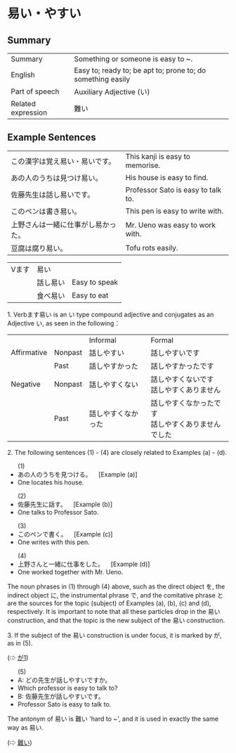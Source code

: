 # 易い・やすい

## Summary

<table><tr>   <td>Summary</td>   <td>Something or someone is easy to ~.</td></tr><tr>   <td>English</td>   <td>Easy to; ready to; be apt to; prone to; do something easily</td></tr><tr>   <td>Part of speech</td>   <td>Auxiliary Adjective (い)</td></tr><tr>   <td>Related expression</td>   <td>難い</td></tr></table>

## Example Sentences

<table><tr>   <td>この漢字は覚え易い・易いです。</td>   <td>This kanji is easy to memorise.</td></tr><tr>   <td>あの人のうちは見つけ易い。</td>   <td>His house is easy to find.</td></tr><tr>   <td>佐藤先生は話し易いです。</td>   <td>Professor Sato is easy to talk to.</td></tr><tr>   <td>このペンは書き易い。</td>   <td>This pen is easy to write with.</td></tr><tr>   <td>上野さんは一緒に仕事がし易かった。</td>   <td>Mr. Ueno was easy to work with.</td></tr><tr>   <td>豆腐は腐り易い。</td>   <td>Tofu rots easily.</td></tr></table>

<table class="table"> <tbody><tr class="tr head"> <td class="td"><span class="bold"><span>Vます</span></span></td> <td class="td"><span class="concept">易い</span> </td> <td class="td"><span>&nbsp;</span></td> </tr> <tr class="tr"> <td class="td"><span>&nbsp;</span></td> <td class="td"><span>話し<span class="concept">易い</span></span> </td> <td class="td"><span>Easy    to speak</span></td> </tr> <tr class="tr"> <td class="td"><span>&nbsp;</span></td> <td class="td"><span>食べ<span class="concept">易い</span></span> </td> <td class="td"><span>Easy    to eat</span></td> </tr></tbody></table>

<p>1. Verbます<span class="cloze">易い</span> is an い type compound adjective and conjugates as an Adjective い, as seen in the following：</p>  <table class="table"> <tbody> <tr class="tr"> <td class="td"></td> <td class="td"></td> <td class="td">Informal</td> <td class="td">Formal</td> </tr> <tr class="tr"> <td class="td">Affirmative</td> <td class="td">Nonpast</td> <td class="td">話し<span class="cloze">やすい</span></td> <td class="td">話し<span class="cloze">やすい</span>です</td> </tr> <tr class="tr"> <td class="td"></td> <td class="td">Past</td> <td class="td">話し<span class="cloze">やすかった</span></td> <td class="td">話し<span class="cloze">やすかった</span>です</td> </tr> <tr class="tr"> <td class="td">Negative</td> <td class="td">Nonpast</td> <td class="td">話し<span class="cloze">やすくない</span></td> <td class="td">話し<span class="cloze">やすくない</span>です<br>話し<span class="cloze">やすくありません</span></td> </tr> <tr class="tr"> <td class="td"></td> <td class="td">Past</td> <td class="td">話し<span class="cloze">やすくなかった</span></td> <td class="td">話し<span class="cloze">やすくなかった</span>です<br>話し<span class="cloze">やすくありませんでした</span></td> </tr> </tbody> </table>   <p>2. The following sentences (1) - (4) are closely related to Examples (a) - (d).</p>  <ul>(1) <li>あの人のうちを見つける。&nbsp;&nbsp;&nbsp;&nbsp;[Example (a)]</li> <li>One locates his house.</li>  </ul>  <ul>(2) <li>佐藤先生に話す。&nbsp;&nbsp;&nbsp;&nbsp;[Example (b)]</li> <li>One talks to Professor Sato.</li>  </ul>  <ul>(3) <li>このペンで書く。&nbsp;&nbsp;&nbsp;&nbsp;[Example (c)]</li> <li>One writes with this pen.</li>  </ul>  <ul>(4) <li>上野さんと一緒に仕事をした。&nbsp;&nbsp;&nbsp;&nbsp;[Example (d)]</li> <li>One worked together with Mr. Ueno.</li>  </ul>  <p>The noun phrases in (1) through (4) above, such as the direct object を, the indirect object に, the instrumental phrase で, and the comitative phrase と are the sources for the topic (subject) of Examples (a), (b), (c) and (d), respectively. It is important to note that all these particles drop in the <span class="cloze">易い</span> construction, and that the topic is the new subject of the <span class="cloze">易い</span> construction.</p>  <p>3. If the subject of the <span class="cloze">易い</span> construction is under focus, it is marked by が, as in (5).</p>  <p>(⇨ <a href="#㊦ が (1)">が1</a>)</p>  <ul>(5) <li>A: どの先生が話し<span class="cloze">やすい</span>ですか。</li> <li>Which professor is easy to talk to?</li> <div class="divide"></div> <li>B: 佐藤先生が話し<span class="cloze">やすい</span>です。</li> <li>Professor Sato is easy to talk to.</li>  </ul>  <p>The antonym of <span class="cloze">易い</span> is 難い 'hard to ~', and it is used in exactly the same way as <span class="cloze">易い</span>.</p>  <p>(⇨ <a href="#㊦ 難い・にくい">難い</a>)</p>

